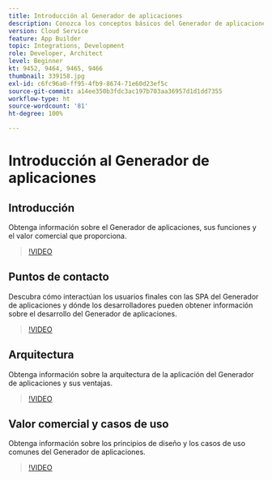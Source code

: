 ```yaml
---
title: Introducción al Generador de aplicaciones
description: Conozca los conceptos básicos del Generador de aplicaciones, desde su valor comercial hasta su arquitectura.
version: Cloud Service
feature: App Builder
topic: Integrations, Development
role: Developer, Architect
level: Beginner
kt: 9452, 9464, 9465, 9466
thumbnail: 339158.jpg
exl-id: c6fc96a0-ff95-4fb9-8674-71e60d23ef5c
source-git-commit: a14ee350b3fdc3ac197b703aa36957d1d1dd7355
workflow-type: ht
source-wordcount: '81'
ht-degree: 100%

---
```


# Introducción al Generador de aplicaciones

## Introducción

Obtenga información sobre el Generador de aplicaciones, sus funciones y el valor comercial que proporciona.

>[!VIDEO](https://video.tv.adobe.com/v/339158/?quality=12&learn=on)

## Puntos de contacto

Descubra cómo interactúan los usuarios finales con las SPA del Generador de aplicaciones y dónde los desarrolladores pueden obtener información sobre el desarrollo del Generador de aplicaciones.

>[!VIDEO](https://video.tv.adobe.com/v/339159/?quality=12&learn=on)

## Arquitectura

Obtenga información sobre la arquitectura de la aplicación del Generador de aplicaciones y sus ventajas.

>[!VIDEO](https://video.tv.adobe.com/v/339160/?quality=12&learn=on)

## Valor comercial y casos de uso

Obtenga información sobre los principios de diseño y los casos de uso comunes del Generador de aplicaciones.

>[!VIDEO](https://video.tv.adobe.com/v/339161/?quality=12&learn=on)
